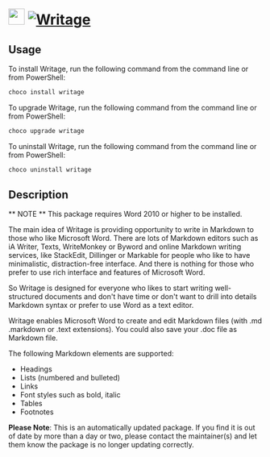 ﻿# <img src="https://cdn.jsdelivr.net/gh/mkevenaar/chocolatey-packages@77922186ca474d25299d683ca4cdb586eb34825c/icons/writage.png" width="32" height="32"/> [![Writage](https://img.shields.io/chocolatey/v/writage.svg?label=Writage)](https://chocolatey.org/packages/writage)

## Usage
To install Writage, run the following command from the command line or from PowerShell:
```powershell
choco install writage
```

To upgrade Writage, run the following command from the command line or from PowerShell:
```powershell
choco upgrade writage
```

To uninstall Writage, run the following command from the command line or from PowerShell:
```powershell
choco uninstall writage
```

## Description
** NOTE ** This package requires Word 2010 or higher to be installed.

The main idea of Writage is providing opportunity to write in Markdown to those who like Microsoft Word. There are lots of Markdown editors such as iA Writer, Texts, WriteMonkey or Byword and online Markdown writing services, like StackEdit, Dillinger or Markable for people who like to have minimalistic, distraction-free interface. And there is nothing for those who prefer to use rich interface and features of Microsoft Word.

So Writage is designed for everyone who likes to start writing well-structured documents and don't have time or don't want to drill into details Markdown syntax or prefer to use Word as a text editor.

Writage enables Microsoft Word to create and edit Markdown files (with .md .markdown or .text extensions). You could also save your .doc file as Markdown file.

The following Markdown elements are supported:

- Headings
- Lists (numbered and bulleted)
- Links
- Font styles such as bold, italic
- Tables
- Footnotes

**Please Note**: This is an automatically updated package. If you find it is
out of date by more than a day or two, please contact the maintainer(s) and
let them know the package is no longer updating correctly.

